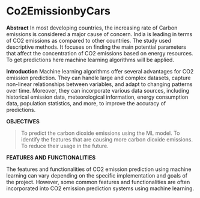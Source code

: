 # Co2EmissionbyCars

**Abstract**
In most developing countries, the increasing rate of Carbon emissions is considered a major cause of concern. India is leading in terms of CO2 emissions as compared to other countries. The study used descriptive methods. It focuses on finding the main potential parameters that affect the concentration of CO2 emissions based on energy resources. To get predictions here machine learning algorithms will be applied.

**Introduction**
Machine learning algorithms offer several advantages for CO2 emission prediction. They can handle large and complex datasets, capture non-linear relationships between variables, and adapt to changing patterns over time. Moreover, they can incorporate various data sources, including historical emission data, meteorological information, energy consumption data, population statistics, and more, to improve the accuracy of predictions.

**OBJECTIVES**
> To predict the carbon dioxide emissions using the ML model.
> To identify the features that are causing more carbon dioxide emissions.
> To reduce their usage in the future.

**FEATURES AND FUNCTIONALITIES**

The features and functionalities of CO2 emission prediction using machine learning can vary depending on the specific implementation and goals of the project. However, some common features and functionalities are often incorporated into CO2 emission prediction systems using machine learning.


